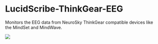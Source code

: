 LucidScribe-ThinkGear-EEG
=========================

Monitors the EEG data from NeuroSky ThinkGear compatible devices like the MindSet and MindWave.

<img src="http://lsdbase.files.wordpress.com/2014/01/et-sos-conscious.png?w=640&h=320" />
